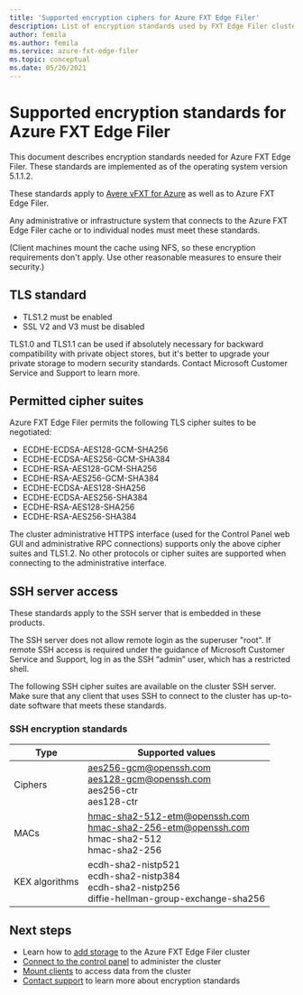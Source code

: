 ```yaml
---
title: 'Supported encryption ciphers for Azure FXT Edge Filer'
description: List of encryption standards used by FXT Edge Filer clusters.
author: femila
ms.author: femila
ms.service: azure-fxt-edge-filer
ms.topic: conceptual
ms.date: 05/20/2021
---
```


# Supported encryption standards for Azure FXT Edge Filer

This document describes encryption standards needed for Azure FXT Edge Filer. These standards are implemented as of the operating system version 5.1.1.2.

These standards apply to [Avere vFXT for Azure](../avere-vfxt/index.yml) as well as to Azure FXT Edge Filer.

Any administrative or infrastructure system that connects to the Azure FXT Edge Filer cache or to individual nodes must meet these standards.

(Client machines mount the cache using NFS, so these encryption requirements don't apply. Use other reasonable measures to ensure their security.)

## TLS standard

* TLS1.2 must be enabled
* SSL V2 and V3 must be disabled

TLS1.0 and TLS1.1 can be used if absolutely necessary for backward compatibility with private object stores, but it's better to upgrade your private storage to modern security standards. Contact Microsoft Customer Service and Support to learn more.

## Permitted cipher suites

Azure FXT Edge Filer permits the following TLS cipher suites to be negotiated:

* ECDHE-ECDSA-AES128-GCM-SHA256
* ECDHE-ECDSA-AES256-GCM-SHA384
* ECDHE-RSA-AES128-GCM-SHA256
* ECDHE-RSA-AES256-GCM-SHA384
* ECDHE-ECDSA-AES128-SHA256
* ECDHE-ECDSA-AES256-SHA384
* ECDHE-RSA-AES128-SHA256
* ECDHE-RSA-AES256-SHA384

The cluster administrative HTTPS interface (used for the Control Panel web GUI and administrative RPC connections) supports only the above cipher suites and TLS1.2. No other protocols or cipher suites are supported when connecting to the administrative interface.

## SSH server access

These standards apply to the SSH server that is embedded in these products.

The SSH server does not allow remote login as the superuser "root". If remote SSH access is required under the guidance of Microsoft Customer Service and Support, log in as the SSH “admin” user, which has a restricted shell.

The following SSH cipher suites are available on the cluster SSH server. Make sure that any client that uses SSH to connect to the cluster has up-to-date software that meets these standards.

### SSH encryption standards

| Type | Supported values |
|--|--|
| Ciphers | aes256-gcm@openssh.com</br> aes128-gcm@openssh.com</br> aes256-ctr</br> aes128-ctr |
| MACs | hmac-sha2-512-etm@openssh.com</br> hmac-sha2-256-etm@openssh.com</br> hmac-sha2-512</br> hmac-sha2-256 |
| KEX algorithms | ecdh-sha2-nistp521</br> ecdh-sha2-nistp384</br> ecdh-sha2-nistp256</br> diffie-hellman-group-exchange-sha256 |

## Next steps

* Learn how to [add storage](add-storage.md) to the Azure FXT Edge Filer cluster
* [Connect to the control panel](cluster-create.md#open-the-settings-pages) to administer the cluster
* [Mount clients](mount-clients.md) to access data from the cluster
* [Contact support](support-ticket.md) to learn more about encryption standards

